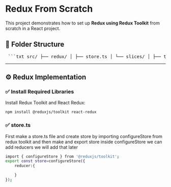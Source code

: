 # Redux From Scratch

This project demonstrates how to set up **Redux using Redux Toolkit** from scratch in a React project.


## 📁 Folder Structure

<pre> ```txt src/ ├── redux/ │ ├── store.ts │ └── slices/ │ ├── themeSlice.ts │ └── userSlice.ts ├── App.tsx └── main.tsx ``` </pre>


---

## ⚙️ Redux Implementation

### ✅ Install Required Libraries

Install Redux Toolkit and React Redux:

```bash
npm install @reduxjs/toolkit react-redux
```
### ✅ store.ts

First make a store.ts file and create store by
importing configureStore from redux toolkit and then make and export store 
inside configureStore we can add reducers we will add that later

```bash
import { configureStore } from '@reduxjs/toolkit';
export const store=configureStore({
    reducer:{

    }
});
```

